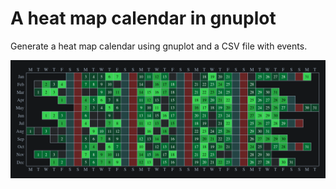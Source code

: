 # A heat map calendar in gnuplot

Generate a heat map calendar using gnuplot and a CSV file with events.

![A heat map calendar](calendar.png)
